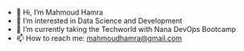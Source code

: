 - 👋 Hi, I’m Mahmoud Hamra
- 👀 I’m interested in Data Science and Development
- 🌱 I’m currently taking the Techworld with Nana DevOps Bootcamp
- 📫 How to reach me: mahmoudhamra@gmail.com

<!---
Doumham-Armah/Doumham-Armah is a ✨ special ✨ repository because its `README.md` (this file) appears on your GitHub profile.
You can click the Preview link to take a look at your changes.
--->
